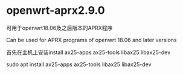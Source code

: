 # openwrt-aprx2.9.0
可用于openwrt18.06及之后版本的APRX程序

Can be used for APRX programs of openwrt 18.06 and later versions


首先在主机上安装install ax25-apps ax25-tools libax25 libax25-dev

sudo apt install ax25-apps ax25-tools libax25 libax25-dev
